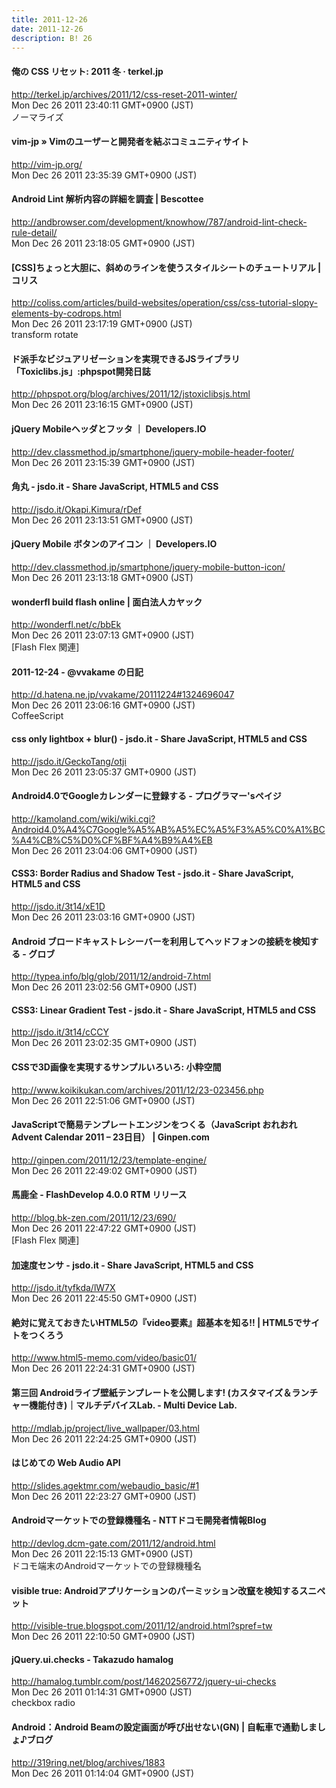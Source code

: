 ```yaml
---
title: 2011-12-26
date: 2011-12-26
description: B! 26
---
```


#### 俺の CSS リセット: 2011 冬 · terkel.jp
http://terkel.jp/archives/2011/12/css-reset-2011-winter/<br>
Mon Dec 26 2011 23:40:11 GMT+0900 (JST)<br>
ノーマライズ


#### vim-jp » Vimのユーザーと開発者を結ぶコミュニティサイト
http://vim-jp.org/<br>
Mon Dec 26 2011 23:35:39 GMT+0900 (JST)<br>


#### Android Lint 解析内容の詳細を調査 | Bescottee
http://andbrowser.com/development/knowhow/787/android-lint-check-rule-detail/<br>
Mon Dec 26 2011 23:18:05 GMT+0900 (JST)<br>


####   [CSS]ちょっと大胆に、斜めのラインを使うスタイルシートのチュートリアル | コリス
http://coliss.com/articles/build-websites/operation/css/css-tutorial-slopy-elements-by-codrops.html<br>
Mon Dec 26 2011 23:17:19 GMT+0900 (JST)<br>
transform rotate


#### ド派手なビジュアリゼーションを実現できるJSライブラリ「Toxiclibs.js」:phpspot開発日誌
http://phpspot.org/blog/archives/2011/12/jstoxiclibsjs.html<br>
Mon Dec 26 2011 23:16:15 GMT+0900 (JST)<br>


#### jQuery Mobileヘッダとフッタ ｜ Developers.IO
http://dev.classmethod.jp/smartphone/jquery-mobile-header-footer/<br>
Mon Dec 26 2011 23:15:39 GMT+0900 (JST)<br>


#### 角丸 - jsdo.it - Share JavaScript, HTML5 and CSS
http://jsdo.it/Okapi.Kimura/rDef<br>
Mon Dec 26 2011 23:13:51 GMT+0900 (JST)<br>


#### jQuery Mobile ボタンのアイコン ｜ Developers.IO
http://dev.classmethod.jp/smartphone/jquery-mobile-button-icon/<br>
Mon Dec 26 2011 23:13:18 GMT+0900 (JST)<br>


#### wonderfl build flash online | 面白法人カヤック
http://wonderfl.net/c/bbEk<br>
Mon Dec 26 2011 23:07:13 GMT+0900 (JST)<br>
[Flash Flex 関連]


#### 2011-12-24 - @vvakame の日記
http://d.hatena.ne.jp/vvakame/20111224#1324696047<br>
Mon Dec 26 2011 23:06:16 GMT+0900 (JST)<br>
CoffeeScript


#### css only lightbox + blur() - jsdo.it - Share JavaScript, HTML5 and CSS
http://jsdo.it/GeckoTang/otji<br>
Mon Dec 26 2011 23:05:37 GMT+0900 (JST)<br>


#### Android4.0でGoogleカレンダーに登録する - プログラマー'sペイジ
http://kamoland.com/wiki/wiki.cgi?Android4.0%A4%C7Google%A5%AB%A5%EC%A5%F3%A5%C0%A1%BC%A4%CB%C5%D0%CF%BF%A4%B9%A4%EB<br>
Mon Dec 26 2011 23:04:06 GMT+0900 (JST)<br>


#### CSS3: Border Radius and Shadow Test - jsdo.it - Share JavaScript, HTML5 and CSS
http://jsdo.it/3t14/xE1D<br>
Mon Dec 26 2011 23:03:16 GMT+0900 (JST)<br>


#### Android ブロードキャストレシーバーを利用してヘッドフォンの接続を検知する - グロブ
http://typea.info/blg/glob/2011/12/android-7.html<br>
Mon Dec 26 2011 23:02:56 GMT+0900 (JST)<br>


#### CSS3: Linear Gradient Test - jsdo.it - Share JavaScript, HTML5 and CSS
http://jsdo.it/3t14/cCCY<br>
Mon Dec 26 2011 23:02:35 GMT+0900 (JST)<br>


#### CSSで3D画像を実現するサンプルいろいろ: 小粋空間
http://www.koikikukan.com/archives/2011/12/23-023456.php<br>
Mon Dec 26 2011 22:51:06 GMT+0900 (JST)<br>


#### JavaScriptで簡易テンプレートエンジンをつくる（JavaScript おれおれ Advent Calendar 2011 – 23日目） | Ginpen.com
http://ginpen.com/2011/12/23/template-engine/<br>
Mon Dec 26 2011 22:49:02 GMT+0900 (JST)<br>


#### 馬鹿全 - FlashDevelop 4.0.0 RTM リリース
http://blog.bk-zen.com/2011/12/23/690/<br>
Mon Dec 26 2011 22:47:22 GMT+0900 (JST)<br>
[Flash Flex 関連]


#### 加速度センサ - jsdo.it - Share JavaScript, HTML5 and CSS
http://jsdo.it/tyfkda/lW7X<br>
Mon Dec 26 2011 22:45:50 GMT+0900 (JST)<br>


#### 絶対に覚えておきたいHTML5の『video要素』超基本を知る!! | HTML5でサイトをつくろう
http://www.html5-memo.com/video/basic01/<br>
Mon Dec 26 2011 22:24:31 GMT+0900 (JST)<br>


####  第三回 Androidライブ壁紙テンプレートを公開します! (カスタマイズ＆ランチャー機能付き)｜マルチデバイスLab. - Multi Device Lab.
http://mdlab.jp/project/live_wallpaper/03.html<br>
Mon Dec 26 2011 22:24:25 GMT+0900 (JST)<br>


#### はじめての Web Audio API
http://slides.agektmr.com/webaudio_basic/#1<br>
Mon Dec 26 2011 22:23:27 GMT+0900 (JST)<br>


#### Androidマーケットでの登録機種名 - NTTドコモ開発者情報Blog
http://devlog.dcm-gate.com/2011/12/android.html<br>
Mon Dec 26 2011 22:15:13 GMT+0900 (JST)<br>
ドコモ端末のAndroidマーケットでの登録機種名


#### visible true: Androidアプリケーションのパーミッション改竄を検知するスニペット
http://visible-true.blogspot.com/2011/12/android.html?spref=tw<br>
Mon Dec 26 2011 22:10:50 GMT+0900 (JST)<br>


#### jQuery.ui.checks - Takazudo hamalog
http://hamalog.tumblr.com/post/14620256772/jquery-ui-checks<br>
Mon Dec 26 2011 01:14:31 GMT+0900 (JST)<br>
checkbox radio


#### Android：Android Beamの設定画面が呼び出せない(GN) | 自転車で通勤しましょ♪ブログ
http://319ring.net/blog/archives/1883<br>
Mon Dec 26 2011 01:14:04 GMT+0900 (JST)<br>


